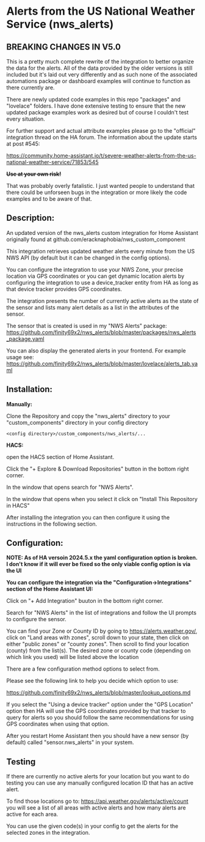 # Alerts from the US National Weather Service  (nws_alerts)

## BREAKING CHANGES IN V5.0

This is a pretty much complete rewrite of the integration to better organize the data for the alerts. All of the data provided by the older versions is still included but it's laid out very differently and as such none of the associated automations package or dashboard examples will continue to function as there currently are.

There are newly updated code examples in this repo "packages" and "lovelace" folders. I have done extensive testing to ensure that the new updated package examples work as desired but of course I couldn't test every situation.

For further support and actual attribute examples please go to the "official" integration thread on the HA forum. The information about the update starts at post #545:

https://community.home-assistant.io/t/severe-weather-alerts-from-the-us-national-weather-service/71853/545

<s><b>Use at your own risk!</b></s>

That was probably overly fatalistic. I just wanted people to understand that there could be unforseen bugs in the integration or more likely the code examples and to be aware of that.

## Description:

An updated version of the nws_alerts custom integration for Home Assistant originally found at github.com/eracknaphobia/nws_custom_component

This integration retrieves updated weather alerts every minute from the US NWS API (by default but it can be changed in the config options).

You can configure the integration to use your NWS Zone, your precise location via GPS coordinates or you can get dynamic location alerts by configuring the integration to use a device_tracker entity from HA as long as that device tracker provides GPS coordinates.

The integration presents the number of currently active alerts as the state of the sensor and lists many alert details as a list in the attributes of the sensor.

The sensor that is created is used in my "NWS Alerts" package: https://github.com/finity69x2/nws_alerts/blob/master/packages/nws_alerts_package.yaml

You can also display the generated alerts in your frontend. For example usage see: https://github.com/finity69x2/nws_alerts/blob/master/lovelace/alerts_tab.yaml

## Installation:

<b>Manually:</b>

Clone the Repository and copy the "nws_alerts" directory to your "custom_components" directory in your config directory

```<config directory>/custom_components/nws_alerts/...```
  
<b>HACS:</b>

open the HACS section of Home Assistant.

Click the "+ Explore & Download Repositories" button in the bottom right corner.

In the window that opens search for "NWS Alerts".

In the window that opens when you select it click on "Install This Repository in HACS"

After installing the integration you can then configure it using the instructions in the following section.
  
## Configuration:

<b>NOTE: As of HA versoin 2024.5.x the yaml configuration option is broken. I don't know if it will ever be fixed so the only viable config option is via the UI</b>

<b>You can configure the integration via the "Configuration->Integrations" section of the Home Assistant UI:</b>

Click on "+ Add Integration" buuton in the bottom right corner.

Search for "NWS Alerts" in the list of integrations and follow the UI prompts to configure the sensor.

You can find your Zone or County ID by going to https://alerts.weather.gov/, click on "Land areas with zones", scroll down to your state, then click on either "public zones" or "county zones". Then scroll to find your location (county) from the list(s). The desired zone or county code (depending on which link you used) will be listed above the location

There are a few configuration method options to select from. 

Please see the following link to help you decide which option to use:

https://github.com/finity69x2/nws_alerts/blob/master/lookup_options.md

If you select the "Using a device tracker" option under the "GPS Location" option then HA will use the GPS coordinates provided by that tracker to query for alerts so you should follow the same recommendations for using GPS coordinates when using that option.

After you restart Home Assistant then you should have a new sensor (by default) called "sensor.nws_alerts" in your system.

## Testing

If there are currently no active alerts for your location but you want to do testing you can use any manually configured location ID that has an active alert.

To find those locations go to: https://api.weather.gov/alerts/active/count you will see a list of all areas with active alerts and how many alerts are active for each area.

You can use the given code(s) in your config to get the alerts for the selected zones in the integration.
